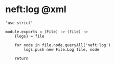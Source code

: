neft:log @xml
=============

	'use strict'

	module.exports = (File) -> (file) ->
		{logs} = file

		for node in file.node.queryAll('neft:log')
			logs.push new File.Log file, node

		return